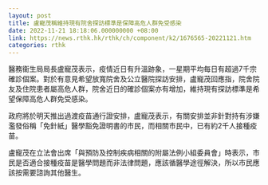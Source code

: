 ```yaml
---
layout: post
title: 盧寵茂稱維持現有院舍探訪標準是保障高危人群免受感染
date: 2022-11-21 18:18:06.000000000 +08:00
link: https://news.rthk.hk/rthk/ch/component/k2/1676565-20221121.htm
categories: rthk
---
```


醫務衞生局局長盧寵茂表示，疫情近日有升溫跡象，一星期平均每日有超過7千宗確診個案。對於有意見希望放寬院舍及公立醫院探訪安排，盧寵茂回應指，院舍院友及住院患者屬高危人群，院舍近日的確診個案亦有增加，維持現有探訪標準是希望保障高危人群免受感染。

政府將於明天推出過渡疫苗通行證安排，盧寵茂表示，有關安排並非針對持有涉嫌濫發俗稱「免針紙」醫學豁免證明書的市民，而相關市民中，已有約2千人接種疫苗。

盧寵茂在立法會出席「與預防及控制疾病相關的附屬法例小組委員會」時表示，市民是否適合接種疫苗是醫學問題而非法律問題，應該循醫學途徑解決，所以市民應該按需要諮詢其他醫生。

